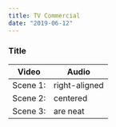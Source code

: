 ```yaml
---
title: TV Commercial
date: "2019-06-12"
---
```


### Title

|     Video     |     Audio     |
| ------------- | ------------- |
| Scene 1:      | right-aligned |
| Scene 2:      | centered      |
| Scene 3:      | are neat      |


